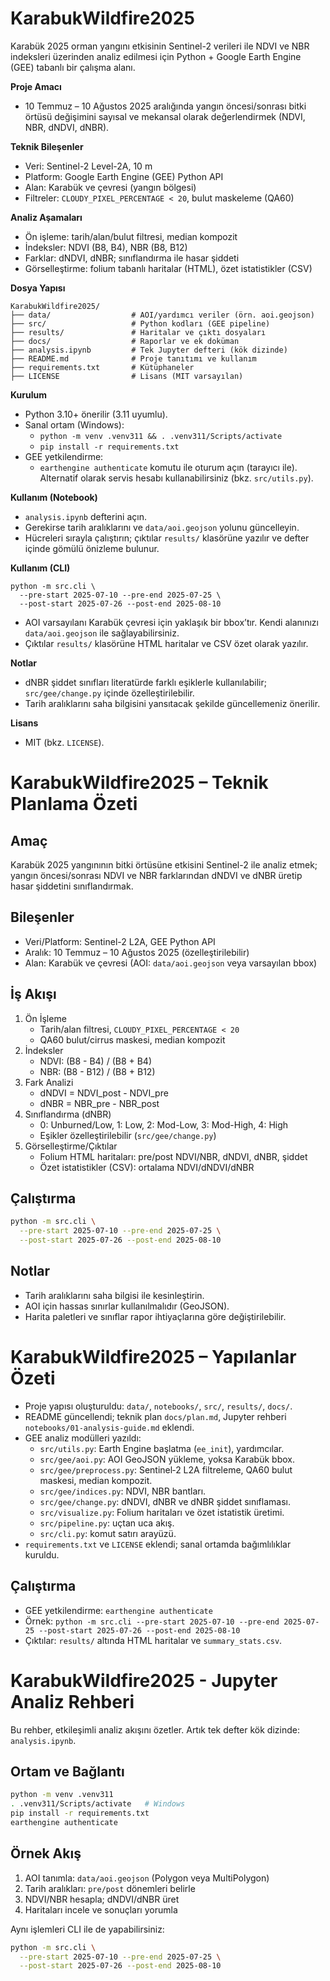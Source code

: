 # KarabukWildfire2025

Karabük 2025 orman yangını etkisinin Sentinel-2 verileri ile NDVI ve NBR indeksleri üzerinden analiz edilmesi için Python + Google Earth Engine (GEE) tabanlı bir çalışma alanı.

**Proje Amacı**
- 10 Temmuz – 10 Ağustos 2025 aralığında yangın öncesi/sonrası bitki örtüsü değişimini sayısal ve mekansal olarak değerlendirmek (NDVI, NBR, dNDVI, dNBR).

**Teknik Bileşenler**
- Veri: Sentinel-2 Level-2A, 10 m
- Platform: Google Earth Engine (GEE) Python API
- Alan: Karabük ve çevresi (yangın bölgesi)
- Filtreler: `CLOUDY_PIXEL_PERCENTAGE < 20`, bulut maskeleme (QA60)

**Analiz Aşamaları**
- Ön işleme: tarih/alan/bulut filtresi, median kompozit
- İndeksler: NDVI (B8, B4), NBR (B8, B12)
- Farklar: dNDVI, dNBR; sınıflandırma ile hasar şiddeti
- Görselleştirme: folium tabanlı haritalar (HTML), özet istatistikler (CSV)

**Dosya Yapısı**
```
KarabukWildfire2025/
├── data/                  # AOI/yardımcı veriler (örn. aoi.geojson)
├── src/                   # Python kodları (GEE pipeline)
├── results/               # Haritalar ve çıktı dosyaları
├── docs/                  # Raporlar ve ek doküman
├── analysis.ipynb         # Tek Jupyter defteri (kök dizinde)
├── README.md              # Proje tanıtımı ve kullanım
├── requirements.txt       # Kütüphaneler
├── LICENSE                # Lisans (MIT varsayılan)
```

**Kurulum**
- Python 3.10+ önerilir (3.11 uyumlu).
- Sanal ortam (Windows):
  - `python -m venv .venv311 && . .venv311/Scripts/activate`
  - `pip install -r requirements.txt`
- GEE yetkilendirme:
  - `earthengine authenticate` komutu ile oturum açın (tarayıcı ile). Alternatif olarak servis hesabı kullanabilirsiniz (bkz. `src/utils.py`).

**Kullanım (Notebook)**
- `analysis.ipynb` defterini açın.
- Gerekirse tarih aralıklarını ve `data/aoi.geojson` yolunu güncelleyin.
- Hücreleri sırayla çalıştırın; çıktılar `results/` klasörüne yazılır ve defter içinde gömülü önizleme bulunur.

**Kullanım (CLI)**
```
python -m src.cli \
  --pre-start 2025-07-10 --pre-end 2025-07-25 \
  --post-start 2025-07-26 --post-end 2025-08-10
```
- AOI varsayılanı Karabük çevresi için yaklaşık bir bbox’tır. Kendi alanınızı `data/aoi.geojson` ile sağlayabilirsiniz.
- Çıktılar `results/` klasörüne HTML haritalar ve CSV özet olarak yazılır.

**Notlar**
- dNBR şiddet sınıfları literatürde farklı eşiklerle kullanılabilir; `src/gee/change.py` içinde özelleştirilebilir.
- Tarih aralıklarını saha bilgisini yansıtacak şekilde güncellemeniz önerilir.

**Lisans**
- MIT (bkz. `LICENSE`).

# KarabukWildfire2025 – Teknik Planlama Özeti

## Amaç
Karabük 2025 yangınının bitki örtüsüne etkisini Sentinel-2 ile analiz etmek; yangın öncesi/sonrası NDVI ve NBR farklarından dNDVI ve dNBR üretip hasar şiddetini sınıflandırmak.

## Bileşenler
- Veri/Platform: Sentinel-2 L2A, GEE Python API
- Aralık: 10 Temmuz – 10 Ağustos 2025 (özelleştirilebilir)
- Alan: Karabük ve çevresi (AOI: `data/aoi.geojson` veya varsayılan bbox)

## İş Akışı
1) Ön İşleme
   - Tarih/alan filtresi, `CLOUDY_PIXEL_PERCENTAGE < 20`
   - QA60 bulut/cirrus maskesi, median kompozit
2) İndeksler
   - NDVI: (B8 - B4) / (B8 + B4)
   - NBR:  (B8 - B12) / (B8 + B12)
3) Fark Analizi
   - dNDVI = NDVI_post - NDVI_pre
   - dNBR  = NBR_pre - NBR_post
4) Sınıflandırma (dNBR)
   - 0: Unburned/Low, 1: Low, 2: Mod-Low, 3: Mod-High, 4: High
   - Eşikler özelleştirilebilir (`src/gee/change.py`)
5) Görselleştirme/Çıktılar
   - Folium HTML haritaları: pre/post NDVI/NBR, dNDVI, dNBR, şiddet
   - Özet istatistikler (CSV): ortalama NDVI/dNDVI/dNBR

## Çalıştırma
```bash
python -m src.cli \
  --pre-start 2025-07-10 --pre-end 2025-07-25 \
  --post-start 2025-07-26 --post-end 2025-08-10
```

## Notlar
- Tarih aralıklarını saha bilgisi ile kesinleştirin.
- AOI için hassas sınırlar kullanılmalıdır (GeoJSON).
- Harita paletleri ve sınıflar rapor ihtiyaçlarına göre değiştirilebilir.

# KarabukWildfire2025 – Yapılanlar Özeti

- Proje yapısı oluşturuldu: `data/`, `notebooks/`, `src/`, `results/`, `docs/`.
- README güncellendi; teknik plan `docs/plan.md`, Jupyter rehberi `notebooks/01-analysis-guide.md` eklendi.
- GEE analiz modülleri yazıldı:
  - `src/utils.py`: Earth Engine başlatma (`ee_init`), yardımcılar.
  - `src/gee/aoi.py`: AOI GeoJSON yükleme, yoksa Karabük bbox.
  - `src/gee/preprocess.py`: Sentinel‑2 L2A filtreleme, QA60 bulut maskesi, median kompozit.
  - `src/gee/indices.py`: NDVI, NBR bantları.
  - `src/gee/change.py`: dNDVI, dNBR ve dNBR şiddet sınıflaması.
  - `src/visualize.py`: Folium haritaları ve özet istatistik üretimi.
  - `src/pipeline.py`: uçtan uca akış.
  - `src/cli.py`: komut satırı arayüzü.
- `requirements.txt` ve `LICENSE` eklendi; sanal ortamda bağımlılıklar kuruldu.

## Çalıştırma
- GEE yetkilendirme: `earthengine authenticate`
- Örnek: `python -m src.cli --pre-start 2025-07-10 --pre-end 2025-07-25 --post-start 2025-07-26 --post-end 2025-08-10`
- Çıktılar: `results/` altında HTML haritalar ve `summary_stats.csv`.

# KarabukWildfire2025 - Jupyter Analiz Rehberi

Bu rehber, etkileşimli analiz akışını özetler. Artık tek defter kök dizinde: `analysis.ipynb`.

## Ortam ve Bağlantı
```bash
python -m venv .venv311
. .venv311/Scripts/activate   # Windows
pip install -r requirements.txt
earthengine authenticate
```

## Örnek Akış
1. AOI tanımla: `data/aoi.geojson` (Polygon veya MultiPolygon)
2. Tarih aralıkları: `pre/post` dönemleri belirle
3. NDVI/NBR hesapla; dNDVI/dNBR üret
4. Haritaları incele ve sonuçları yorumla

Aynı işlemleri CLI ile de yapabilirsiniz:
```bash
python -m src.cli \
  --pre-start 2025-07-10 --pre-end 2025-07-25 \
  --post-start 2025-07-26 --post-end 2025-08-10
```

